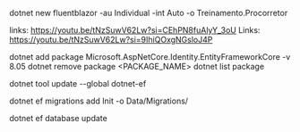 dotnet new fluentblazor -au Individual -int Auto -o Treinamento.Procorretor

links: https://youtu.be/tNzSuwV62Lw?si=CEhPN8fuAlyY_3oU
Links: https://youtu.be/tNzSuwV62Lw?si=9IhiQOxgNGsloJ4P

dotnet add package Microsoft.AspNetCore.Identity.EntityFrameworkCore -v 8.05
dotnet remove package <PACKAGE_NAME>
dotnet list package

dotnet tool update --global dotnet-ef

dotnet ef migrations add Init -o Data/Migrations/

dotnet ef database update